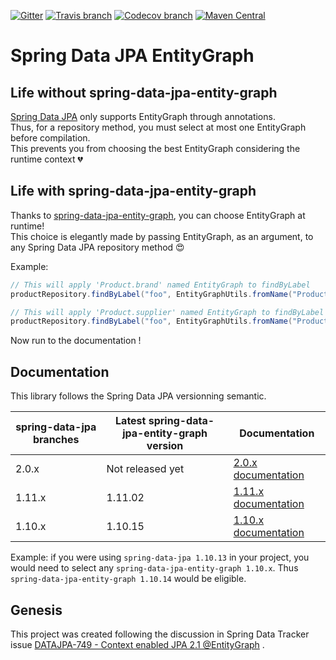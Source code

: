 [![Gitter](https://badges.gitter.im/Cosium/spring-data-jpa-entity-graph.svg)](https://gitter.im/Cosium/spring-data-jpa-entity-graph?utm_source=badge&utm_medium=badge&utm_campaign=pr-badge)
[![Travis branch](https://img.shields.io/travis/Cosium/spring-data-jpa-entity-graph/master.svg)](https://travis-ci.org/Cosium/spring-data-jpa-entity-graph)
[![Codecov branch](https://img.shields.io/codecov/c/github/Cosium/spring-data-jpa-entity-graph/master.svg)](https://codecov.io/gh/Cosium/spring-data-jpa-entity-graph)
[![Maven Central](https://img.shields.io/maven-central/v/com.cosium.spring.data/spring-data-jpa-entity-graph.svg)](http://search.maven.org/#search%7Cgav%7C1%7Cg%3A%22com.cosium.spring.data%22%20AND%20a%3A%22spring-data-jpa-entity-graph%22)

# Spring Data JPA EntityGraph

## Life without spring-data-jpa-entity-graph

[Spring Data JPA](https://github.com/spring-projects/spring-data-jpa) only supports EntityGraph through annotations.  
Thus, for a repository method, you must select at most one EntityGraph before compilation.  
This prevents you from choosing the best EntityGraph considering the runtime context :broken_heart:

## Life with spring-data-jpa-entity-graph

Thanks to [spring-data-jpa-entity-graph](https://github.com/Cosium/spring-data-jpa-entity-graph), you can choose EntityGraph at runtime!  
This choice is elegantly made by passing EntityGraph, as an argument, to any Spring Data JPA repository method :heart_eyes:

Example:
```java
// This will apply 'Product.brand' named EntityGraph to findByLabel
productRepository.findByLabel("foo", EntityGraphUtils.fromName("Product.brand"));

// This will apply 'Product.supplier' named EntityGraph to findByLabel
productRepository.findByLabel("foo", EntityGraphUtils.fromName("Product.supplier"));
```

Now run to the documentation !

## Documentation

This library follows the Spring Data JPA versionning semantic.

spring-data-jpa branches | Latest spring-data-jpa-entity-graph version | Documentation
---------------------------- | --------------- | -----------------
2.0.x | Not released yet | [2.0.x documentation](doc/MAIN.md)
1.11.x | 1.11.02 | [1.11.x documentation](https://github.com/Cosium/spring-data-jpa-entity-graph/blob/1.11.x/doc/MAIN.md)
1.10.x | 1.10.15 | [1.10.x documentation](https://github.com/Cosium/spring-data-jpa-entity-graph/blob/1.10.x/doc/MAIN.md)

Example: if you were using `spring-data-jpa 1.10.13` in your project, you would need to select any `spring-data-jpa-entity-graph 1.10.x`. Thus `spring-data-jpa-entity-graph 1.10.14` would be eligible.

## Genesis

This project was created following the discussion in Spring Data Tracker issue [DATAJPA-749 - Context enabled JPA 2.1 @EntityGraph](https://jira.spring.io/browse/DATAJPA-749) .
